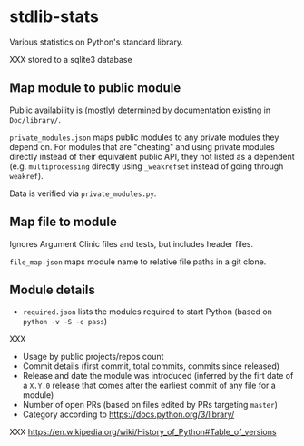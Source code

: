 # stdlib-stats

Various statistics on Python's standard library.

XXX stored to a sqlite3 database

## Map module to public module
Public availability is (mostly) determined by documentation existing in
`Doc/library/`.

`private_modules.json` maps public modules to any private modules they depend
on. For modules that are "cheating" and using private modules directly instead
of their equivalent public API, they not listed as a dependent
(e.g. `multiprocessing` directly using `_weakrefset` instead of going through
`weakref`).

Data is verified via `private_modules.py`.

## Map file to module
Ignores Argument Clinic files and tests, but includes header files.

`file_map.json` maps module name to relative file paths in a git clone.

## Module details

- `required.json` lists the modules required to start Python (based on
  `python -v -S -c pass`)

XXX

- Usage by public projects/repos count
- Commit details (first commit, total commits, commits since released)
- Release and date the module was introduced (inferred by the firt date of a
  `X.Y.0` release that comes after the earliest commit of any file for a module)
- Number of open PRs (based on files edited by PRs targeting `master`)
- Category according to https://docs.python.org/3/library/

XXX https://en.wikipedia.org/wiki/History_of_Python#Table_of_versions
